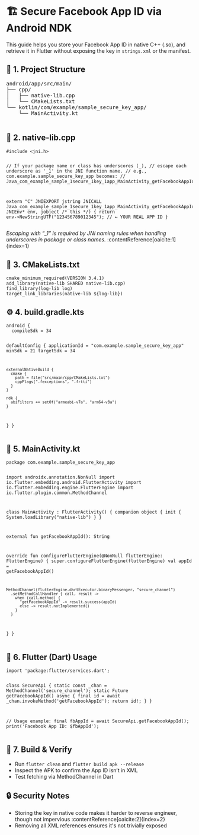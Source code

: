 <!DOCTYPE html>
<html lang="en">
<head>
  <meta charset="UTF-8">
  <title>Secure Facebook App ID via NDK (Flutter Android)</title>
</head>
<body>
  <h1>🏗️ Secure Facebook App ID via Android NDK</h1>
  <p>This guide helps you store your Facebook App ID in native C++ (.so), and retrieve it in Flutter without exposing the key in <code>strings.xml</code> or the manifest.</p>

  <h2>📁 1. Project Structure</h2>
  <pre>
android/app/src/main/
├── cpp/
│   ├── native-lib.cpp
│   └── CMakeLists.txt
└── kotlin/com/example/sample_secure_key_app/
    └── MainActivity.kt
  </pre>

  <h2>🧩 2. native-lib.cpp</h2>
  <pre><code>#include &lt;jni.h&gt;

// If your package name or class has underscores (\_),
// escape each underscore as '\_1' in the JNI function name.
// e.g., com.example.sample_secure_key_app becomes:
// Java_com_example_sample_1secure_1key_1app_MainActivity_getFacebookAppId

extern "C" JNIEXPORT jstring JNICALL
Java_com_example_sample_1secure_1key_1app_MainActivity_getFacebookAppId(
JNIEnv* env, jobject /* this \*/) {
return env->NewStringUTF("123456789012345"); // ← YOUR REAL APP ID
}
</code></pre>

  <p><em>Escaping with “_1” is required by JNI naming rules when handling underscores in package or class names.</em> :contentReference[oaicite:1]{index=1}</p>

  <h2>🔧 3. CMakeLists.txt</h2>
  <pre><code>cmake_minimum_required(VERSION 3.4.1)
add_library(native-lib SHARED native-lib.cpp)
find_library(log-lib log)
target_link_libraries(native-lib ${log-lib})
</code></pre>

  <h2>⚙️ 4. build.gradle.kts</h2>
  <pre><code>android {
  compileSdk = 34

defaultConfig {
applicationId = "com.example.sample_secure_key_app"
minSdk = 21
targetSdk = 34

    externalNativeBuild {
      cmake {
        path = file("src/main/cpp/CMakeLists.txt")
        cppFlags("-fexceptions", "-frtti")
      }
    }

    ndk {
      abiFilters += setOf("armeabi-v7a", "arm64-v8a")
    }

}
}</code></pre>

  <h2>📱 5. MainActivity.kt</h2>
  <pre><code>package com.example.sample_secure_key_app

import androidx.annotation.NonNull
import io.flutter.embedding.android.FlutterActivity
import io.flutter.embedding.engine.FlutterEngine
import io.flutter.plugin.common.MethodChannel

class MainActivity : FlutterActivity() {
companion object {
init { System.loadLibrary("native-lib") }
}

external fun getFacebookAppId(): String

override fun configureFlutterEngine(@NonNull flutterEngine: FlutterEngine) {
super.configureFlutterEngine(flutterEngine)
val appId = getFacebookAppId()

    MethodChannel(flutterEngine.dartExecutor.binaryMessenger, "secure_channel")
      .setMethodCallHandler { call, result ->
        when (call.method) {
          "getFacebookAppId" -> result.success(appId)
          else -> result.notImplemented()
        }
      }

}
}
</code></pre>

  <h2>🧩 6. Flutter (Dart) Usage</h2>
  <pre><code>import 'package:flutter/services.dart';

class SecureApi {
static const \_chan = MethodChannel('secure_channel');
static Future<String> getFacebookAppId() async {
final id = await \_chan.invokeMethod<String>('getFacebookAppId');
return id!;
}
}

// Usage example:
final fbAppId = await SecureApi.getFacebookAppId();
print('Facebook App ID: $fbAppId');
</code></pre>

  <h2>🚀 7. Build & Verify</h2>
  <ul>
    <li>Run <code>flutter clean</code> and <code>flutter build apk --release</code></li>
    <li>Inspect the APK to confirm the App ID isn’t in XML</li>
    <li>Test fetching via MethodChannel in Dart</li>
  </ul>

  <h2>🔒 Security Notes</h2>
  <ul>
    <li>Storing the key in native code makes it harder to reverse engineer, though not impervious :contentReference[oaicite:2]{index=2}</li>
    <li>Removing all XML references ensures it's not trivially exposed</li>
  </ul>
</body>
</html>
